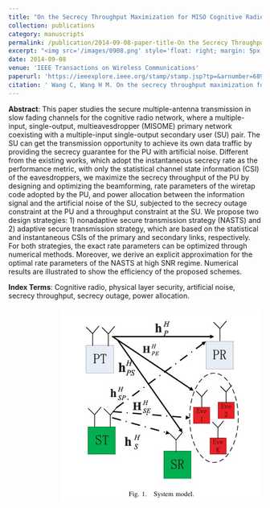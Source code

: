 ```yaml
---
title: "On the Secrecy Throughput Maximization for MISO Cognitive Radio Network in Slow Fading Channels"
collection: publications
category: manuscripts
permalink: /publication/2014-09-08-paper-title-On the Secrecy Throughput Maximization for MISO Cognitive Radio Network in Slow Fading Channels
excerpt: "<img src='/images/0908.png' style='float: right; margin: 5px;' width='300px'>The paper proposes two strategies to maximize the secrecy throughput of the primary user in a cognitive radio network by optimizing beamforming, rate parameters, and power allocation between the information signal and artificial noise of the secondary user, subject to secrecy outage and throughput constraints."
date: 2014-09-08
venue: 'IEEE Transactions on Wireless Communications'
paperurl: 'https://ieeexplore.ieee.org/stamp/stamp.jsp?tp=&arnumber=6894130'
citation: ' Wang C, Wang H M. On the secrecy throughput maximization for MISO cognitive radio network in slow fading channels[J]. IEEE Transactions on Information Forensics and Security, 2014, 9(11): 1814-1827.'
---
```




**Abstract**: This paper studies the secure multiple-antenna transmission in slow fading channels for the cognitive radio network, where a multiple-input, single-output, multieavesdropper (MISOME) primary network coexisting with a multiple-input single-output secondary user (SU) pair. The SU can get the transmission opportunity to achieve its own data traffic by providing the secrecy guarantee for the PU with artificial noise. Different from the existing works, which adopt the instantaneous secrecy rate as the performance metric, with only the statistical channel state information (CSI) of the eavesdroppers, we maximize the secrecy throughput of the PU by designing and optimizing the beamforming, rate parameters of the wiretap code adopted by the PU, and power allocation between the information signal and the artificial noise of the SU, subjected to the secrecy outage constraint at the PU and a throughput constraint at the SU. We propose two design strategies: 1) nonadaptive secure transmission strategy (NASTS) and 2) adaptive secure transmission strategy, which are based on the statistical and instantaneous CSIs of the primary and secondary links, respectively. For both strategies, the exact rate parameters can be optimized through numerical methods. Moreover, we derive an explicit approximation for the optimal rate parameters of the NASTS at high SNR regime. Numerical results are illustrated to show the efficiency of the proposed schemes.


**Index Terms**: Cognitive radio, physical layer security, artificial noise, secrecy throughput, secrecy outage, power allocation.


<img src='/images/0908.png' style='float: right; margin: 5px;'>
